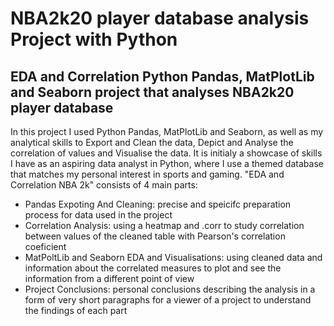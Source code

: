 # NBA2k20 player database analysis Project with Python

## EDA and Correlation Python Pandas, MatPlotLib and Seaborn project that analyses NBA2k20 player database

In this project I used Python Pandas, MatPlotLib and Seaborn, as well as my analytical skills to Export and Clean the data, Depict and Analyse the correlation of values and Visualise the data. It is initialy a showcase of skills I have as an aspiring data analyst in Python, where I use a themed database that matches my personal interest in sports and gaming. "EDA and Correlation NBA 2k" consists of 4 main parts:

* Pandas Expoting And Cleaning: precise and speicifc preparation process for data used in the project
* Correlation Analysis: using a heatmap and .corr to study correlation between values of the cleaned table with Pearson's correlation coeficient
* MatPoltLib and Seaborn EDA and Visualisations: using cleaned data and information about the correlated measures to plot and see the information from a different point of view
* Project Conclusions: personal conclusions describing the analysis in a form of very short paragraphs for a viewer of a project to understand the findings of each part

